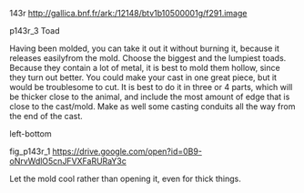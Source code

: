 143r
http://gallica.bnf.fr/ark:/12148/btv1b10500001g/f291.image

p143r_3
Toad

Having been molded, you can take it out it without burning it, because it releases easilyfrom the mold.  Choose the biggest and the lumpiest toads.  Because they contain a lot of metal, it is best to mold them hollow, since they turn out better.  You could make your cast in one great piece, but it would be troublesome to cut.  It is best to do it in three or 4 parts, which will be thicker close to the animal, and include the most amount of edge that is close to the cast/mold.  Make as well some casting conduits all the way from the end of the cast.

left-bottom

fig_p143r_1
https://drive.google.com/open?id=0B9-oNrvWdlO5cnJFVXFaRURaY3c

Let the mold cool rather than opening it, even for thick things.
